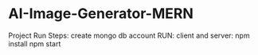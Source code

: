 # AI-Image-Generator-MERN

Project Run Steps:
create mongo db account
RUN: client and server:
npm install
npm start
